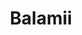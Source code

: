 ---
title: Balamii
logo: balamii.png
stream_url:
    - ["station", "https://balamii.out.airtime.pro/balamii_a"]
description: "Balamii is a community of like minded individuals passionate for underground music of all kinds."
support: https://ko-fi.com/doyouworld/tiers
url: "https://www.balamii.com/"
location: London, UK
play_time: 24/7
recommended: ["mattt"]
---
